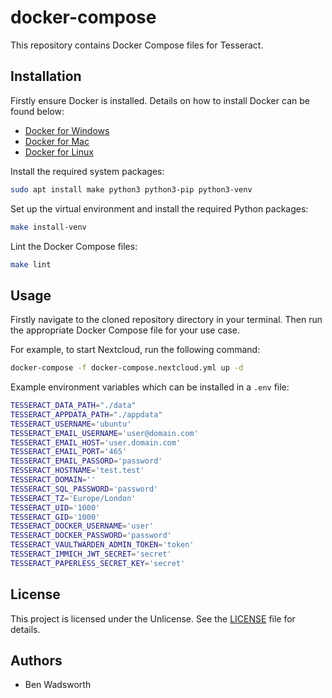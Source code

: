 # docker-compose

This repository contains Docker Compose files for Tesseract.

## Installation

Firstly ensure Docker is installed. Details on how to install Docker can be found below:

- [Docker for Windows](https://docs.docker.com/docker-for-windows/install/)
- [Docker for Mac](https://docs.docker.com/docker-for-mac/install/)
- [Docker for Linux](https://docs.docker.com/engine/install/)

Install the required system packages:

```sh
sudo apt install make python3 python3-pip python3-venv
```

Set up the virtual environment and install the required Python packages:

```sh
make install-venv
```

Lint the Docker Compose files:

```sh
make lint
```

## Usage

Firstly navigate to the cloned repository directory in your terminal. Then run the appropriate Docker Compose file for your use case.

For example, to start Nextcloud, run the following command:

```sh
docker-compose -f docker-compose.nextcloud.yml up -d
```

Example environment variables which can be installed in a `.env` file:

```sh
TESSERACT_DATA_PATH="./data"
TESSERACT_APPDATA_PATH="./appdata"
TESSERACT_USERNAME='ubuntu'
TESSERACT_EMAIL_USERNAME='user@domain.com'
TESSERACT_EMAIL_HOST='user.domain.com'
TESSERACT_EMAIL_PORT='465'
TESSERACT_EMAIL_PASSORD='password'
TESSERACT_HOSTNAME='test.test'
TESSERACT_DOMAIN=''
TESSERACT_SQL_PASSWORD='password'
TESSERACT_TZ='Europe/London'
TESSERACT_UID='1000'
TESSERACT_GID='1000'
TESSERACT_DOCKER_USERNAME='user'
TESSERACT_DOCKER_PASSWORD='password'
TESSERACT_VAULTWARDEN_ADMIN_TOKEN='token'
TESSERACT_IMMICH_JWT_SECRET='secret'
TESSERACT_PAPERLESS_SECRET_KEY='secret'
```

## License

This project is licensed under the Unlicense. See the [LICENSE](LICENSE) file for details.

## Authors

- Ben Wadsworth
